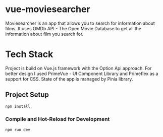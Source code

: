 # vue-moviesearcher

Moviesearcher is an app that allows you to search for information about films. It uses OMDb API - The Open Movie Database to get all the information about film you search for.

# Tech Stack

Project is build on Vue.js framework with the Option Api approach. For better design I used PrimeVue - UI Component Library and Primeflex as a support for CSS. State of the app is managed by Pinia library.

## Project Setup

```sh
npm install
```

### Compile and Hot-Reload for Development

```sh
npm run dev
```
